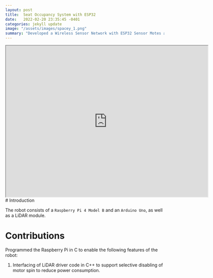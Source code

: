 ```yaml
---
layout: post
title:  Seat Occupancy System with ESP32
date:   2022-02-20 23:35:45 -0401
categories: jekyll update
image: "/assets/images/spacey_1.png"
summary: "Developed a Wireless Sensor Network with ESP32 Sensor Motes and Capacitive Touch Sensors."
---
```

<iframe src="https://drive.google.com/file/d/1Cx-rOmargVxLW3WJ7sgyGr5JKFSOAewz/preview" width="640" height="480" allow="autoplay"></iframe>
# Introduction

The robot consists of a `Raspberry Pi 4 Model B` and an `Arduino Uno`, as well as a LiDAR module.

# Contributions

Programmed the Raspberry Pi in C to enable the following features of the robot:

1.  Interfacing of LiDAR driver code in C++ to support selective disabling of motor spin to reduce power consumption. 
